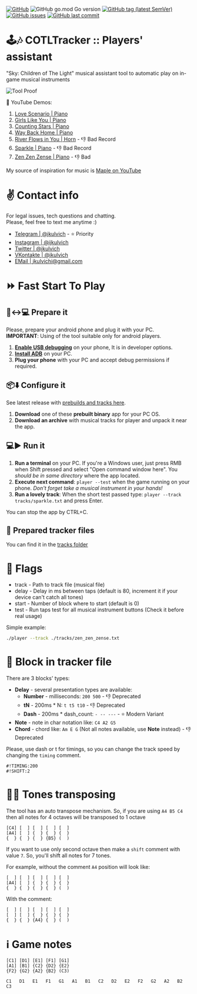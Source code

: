 [![GitHub](https://img.shields.io/github/license/jkulvich/cotltracker)](https://github.com/jkulvich/COTLTracker/blob/master/LICENSE)
![GitHub go.mod Go version](https://img.shields.io/github/go-mod/go-version/jkulvich/cotltracker)
[![GitHub tag (latest SemVer)](https://img.shields.io/github/v/tag/jkulvich/cotltracker)](https://github.com/jkulvich/COTLTracker/releases)
[![GitHub issues](https://img.shields.io/github/issues/jkulvich/cotltracker)](https://github.com/jkulvich/COTLTracker/issues)
[![GitHub last commit](https://img.shields.io/github/last-commit/jkulvich/cotltracker)](https://github.com/jkulvich/COTLTracker/commits/master)

# :joystick::notes: COTLTracker :: Players' assistant
"Sky: Children of The Light" musical assistant tool to automatic play on in-game musical instruments

![Tool Proof](./assets/proof2.gif)

:eyes: YouTube Demos:
1. [Love Scenario | Piano](https://youtu.be/ejYJq7mixME)
2. [Girls Like You | Piano](https://youtu.be/8W7AQtnZh0k)
3. [Counting Stars | Piano](https://youtu.be/JMDFZYuwwz8)
4. [Way Back Home | Piano](https://youtu.be/OMZEtMOoTOI)
5. [River Flows in You | Horn](https://www.youtube.com/watch?v=-RD3mvBv8M8) - :-1: Bad Record
6. [Sparkle | Piano](https://www.youtube.com/watch?v=9vW_sGyi8EE) - :-1: Bad Record
7. [Zen Zen Zense | Piano](https://www.youtube.com/watch?v=WTTuqxaN5xg) - :-1: Bad 

My source of inspiration for music is [Maple on YouTube](https://www.youtube.com/channel/UCDckPUJKSo9UeVtlY31p3Ag)

# :v: Contact info
For legal issues, tech questions and chatting.  
Please, feel free to text me anytime :)

- [Telegram | @jkulvich](https://t.me/jkulvich) - :star: Priority
- [Instagram | @ijkulvich](https://instagram.com/ijkulvich)
- [Twitter | @jkulvich](https://twitter.com/jkulvich)
- [VKontakte | @jkulvich](https://vk.com/jkulvich)
- [EMail | jkulvichi@gmail.com](mailto:jkulvichi@gmail.com)

# :fast_forward: Fast Start To Play

## :iphone::left_right_arrow::computer: Prepare it
Please, prepare your android phone and plug it with your PC.  
**IMPORTANT**: Using of the tool suitable only for android players.
1. [**Enable USB debugging**](https://www.phonearena.com/news/How-to-enable-USB-debugging-on-Android_id53909) on your phone, It is in developer options.
2. [**Install ADB**](https://www.xda-developers.com/install-adb-windows-macos-linux/) on your PC.
3. **Plug your phone** with your PC and accept debug permissions if required.

## :package::arrow_down: Configure it
See latest release with [prebuilds and tracks here](https://github.com/jkulvich/COTLTracker/releases).
1. **Download** one of these **prebuilt binary** app for your PC OS.
2. **Download an archive** with musical tracks for player and unpack it near the app.

## :computer::arrow_forward: Run it
1. **Run a terminal** on your PC. If you're a Windows user, just press RMB when Shift pressed and select "Open command window here". You _should be in same directory_ where the app located.
2. **Execute next command**: `player --test` when the game running on your phone. _Don't forget take a musical instrument in your hands!_
3. **Run a lovely track**: When the short test passed type: `player --track tracks/sparkle.txt` and press Enter.

You can stop the app by CTRL+C.

## :musical_note: Prepared tracker files

You can find it in the [tracks folder](./tracks)

# :checkered_flag: Flags

- track - Path to track file (musical file)
- delay - Delay in ms between taps (default is 80, increment it if your device can't catch all tones)
- start - Number of block where to start (default is 0)
- test - Run taps test for all musical instrument buttons (Check it before real usage)

Simple example:
```bash
./player --track ./tracks/zen_zen_zense.txt
```

# :1234: Block in tracker file

There are 3 blocks' types:
- **Delay** - several presentation types are available:
    - **Number** - milliseconds: `200 500` - :-1: Deprecated
    - **tN** - 200ms * N: `t t5 t10` - :-1: Deprecated
    - **Dash** - 200ms * dash_count: `- -- ---` - :star: Modern Variant
- **Note** - note in char notation like: `C4 A2 G5`
- **Chord** - chord like: `Am E G` (Not all notes available, use **Note** instead) - :-1: Deprecated

Please, use dash or t for timings, so you can change
the track speed by changing the `timing` comment.

```
#!TIMING:200
#!SHIFT:2
```

# :arrow_up_small::arrow_down_small: Tones transposing

The tool has an auto transpose mechanism.
So, if you are using `A4 B5 C4` then all notes for 4 octaves will be
transposed to 1 octave
```
[C4] [  ] [  ] [  ] [  ]
[A4] [  ] {  } {  } {  }
{  } {  } {  } {B5} (  )
```

If you want to use only second octave then make a `shift` comment
with value `7`. So, you'll shift all notes for 7 tones.

For example, without the comment `A4` position will look like:
```
[  ] [  ] [  ] [  ] [  ]
[A4] [  ] {  } {  } {  }
{  } {  } {  } {  } (  )
```
With the comment:
```
[  ] [  ] [  ] [  ] [  ]
[  ] [  ] {  } {  } {  }
{  } {  } {A4} {  } (  )
```

# :information_source: Game notes

```
[C1] [D1] [E1] [F1] [G1]
[A1] [B1] {C2} {D2} {E2}
{F2} {G2} {A2} {B2} (C3)
```

```
C1   D1   E1   F1   G1   A1   B1   C2   D2   E2   F2   G2   A2   B2   C3
``` 
